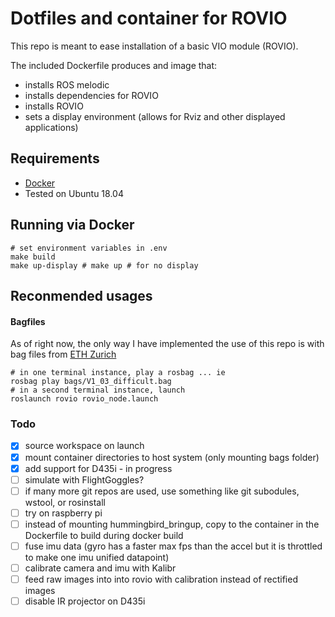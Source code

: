Dotfiles and container for ROVIO
========

This repo is meant to ease installation of a basic VIO module (ROVIO).

The included Dockerfile produces and image that:
 - installs ROS melodic
 - installs dependencies for ROVIO
 - installs ROVIO
 - sets a display environment (allows for Rviz and other displayed applications)

## Requirements
 - [Docker](https://docs.docker.com/get-docker/)
 - Tested on Ubuntu 18.04

## Running via Docker

```shell
# set environment variables in .env
make build
make up-display # make up # for no display
```

## Reconmended usages

#### Bagfiles
As of right now, the only way I have implemented the use of this repo is with bag files from [ETH Zurich](https://projects.asl.ethz.ch/datasets/doku.php?id=kmavvisualinertialdatasets)

```shell
# in one terminal instance, play a rosbag ... ie
rosbag play bags/V1_03_difficult.bag
# in a second terminal instance, launch 
roslaunch rovio rovio_node.launch
```

### Todo
- [x] source workspace on launch
- [x] mount container directories to host system (only mounting bags folder)
- [x] add support for D435i - in progress
- [ ] simulate with FlightGoggles?
- [ ] if many more git repos are used, use something like git subodules, wstool, or rosinstall
- [ ] try on raspberry pi
- [ ] instead of mounting hummingbird_bringup, copy to the container in the Dockerfile to build during docker build
- [ ] fuse imu data (gyro has a faster max fps than the accel but it is throttled to make one imu unified datapoint)
- [ ] calibrate camera and imu with Kalibr
- [ ] feed raw images into into rovio with calibration instead of rectified images
- [ ] disable IR projector on D435i
